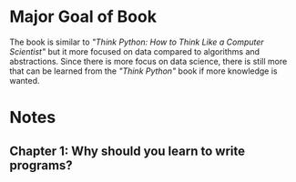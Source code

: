 # Major Goal of Book

The book is similar to *"Think Python: How to Think Like a Computer Scientist"* but it more focused on data compared to algorithms and abstractions.  Since there is more focus on data science, there is still more that can be learned from the *"Think Python"* book if more knowledge is wanted. 

# Notes

## Chapter 1: Why should you learn to write programs?

